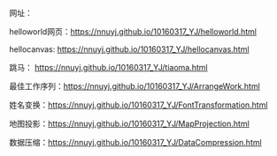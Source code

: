 网址：

helloworld网页：https://nnuyj.github.io/10160317_YJ/helloworld.html

hellocanvas:  https://nnuyj.github.io/10160317_YJ/hellocanvas.html

跳马：  https://nnuyj.github.io/10160317_YJ/tiaoma.html

最佳工作序列：https://nnuyj.github.io/10160317_YJ/ArrangeWork.html

姓名变换：https://nnuyj.github.io/10160317_YJ/FontTransformation.html

地图投影：https://nnuyj.github.io/10160317_YJ/MapProjection.html

数据压缩：https://nnuyj.github.io/10160317_YJ/DataCompression.html

